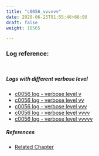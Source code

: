 ```yaml
---
title: "c0056_vvvvvv"
date: 2020-06-25T01:55:46+66:00
draft: false
weight: 10565

---
```


### Log reference: <no value>

```
    
```

##### Logs with different verbose level
* [c0056 log - verbose level v](../../logs/c0056_v)
* [c0056 log - verbose level vv](../../logs/c0056_vv)
* [c0056 log - verbose level vvv](../../logs/c0056_vvv)
* [c0056 log - verbose level vvvv](../../logs/c0056_vvvv)
* [c0056 log - verbose level vvvvv](../../logs/c0056_vvvvv)

##### References
* [Related Chapter](../../loop/c0056)
